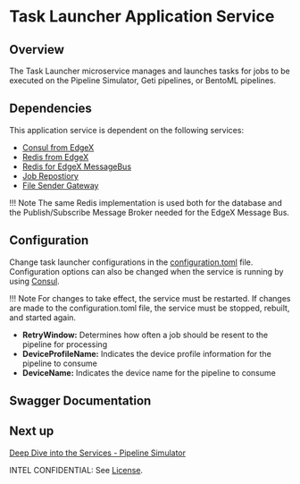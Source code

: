 # Task Launcher Application Service

## Overview
The Task Launcher microservice manages and launches tasks for jobs to be executed on the Pipeline Simulator, Geti pipelines, or BentoML pipelines.

## Dependencies
This application service is dependent on the following services:

- [Consul from EdgeX](https://docs.edgexfoundry.org/2.3/security/Ch-Secure-Consul/)
- [Redis from EdgeX](https://docs.edgexfoundry.org/2.3/microservices/core/database/Ch-Redis/)
- [Redis for EdgeX MessageBus](https://docs.edgexfoundry.org/2.3/microservices/general/messagebus/#redis-pubsub)
- [Job Repostiory](./ms-job-repository.md)
- [File Sender Gateway](./as-file-sender-gateway.md)

!!! Note
    The same Redis implementation is used both for the database and the Publish/Subscribe Message Broker needed for the EdgeX Message Bus.

## Configuration
Change task launcher configurations in the [configuration.toml](https://github.com/intel/AiCSD/blob/main/as-task-launcher/res/configuration.toml) file. Configuration options can also be changed when the service is running by using [Consul](http://localhost:8500/ui/dc1/kv/edgex/appservices/2.0/as-task-launcher/ApplicationSettings/).

!!! Note 
    For changes to take effect, the service must be restarted. If changes are made to the configuration.toml file, the service must be stopped, rebuilt, and started again.

- **RetryWindow:** Determines how often a job should be resent to the pipeline for processing
- **DeviceProfileName:** Indicates the device profile information for the pipeline to consume
- **DeviceName:** Indicates the device name for the pipeline to consume


## Swagger Documentation

<swagger-ui src="./api-definitions/as-task-launcher.yaml"/>

## Next up

[Deep Dive into the Services - Pipeline Simulator](./as-pipeline-sim.md)

INTEL CONFIDENTIAL: See [License](../LICENSE.md).
